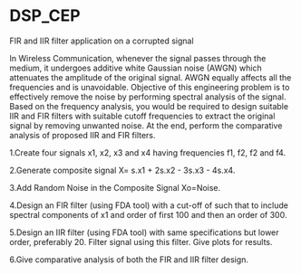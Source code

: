 # DSP_CEP
FIR and IIR filter application on a corrupted signal

In Wireless Communication, whenever the signal passes through the medium, it undergoes additive white 
Gaussian noise (AWGN) which attenuates the amplitude of the original signal. AWGN equally affects all the 
frequencies and is unavoidable. Objective of this engineering problem is to effectively remove the noise by 
performing spectral analysis of the signal. Based on the frequency analysis, you would be required to design 
suitable IIR and FIR filters with suitable cutoff frequencies to extract the original signal by removing unwanted 
noise. At the end, perform the comparative analysis of proposed IIR and FIR filters.

1.Create four signals x1, x2, x3 and x4 having frequencies f1, f2, f2 and f4.

2.Generate composite signal X= s.x1 + 2s.x2 - 3s.x3 - 4s.x4. 

3.Add Random Noise in the Composite Signal Xo=Noise.

4.Design an FIR filter (using FDA tool) with a cut-off of such that to include spectral components of x1 
and order of first 100 and then an order of 300.

5.Design an IIR filter (using FDA tool) with same specifications but lower order, preferably 20. Filter 
signal using this filter. Give plots for results.

6.Give comparative analysis of both the FIR and IIR filter design.
